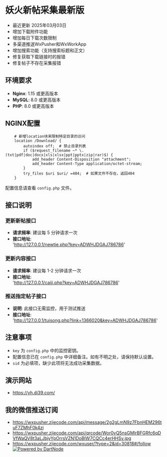 # 妖火新帖采集最新版
- 最近更新 2025年03月03日
- 增加下载附件功能
- 增加每日下载次数限制
- 多渠道推送WxPusher和WxWorkApp
- 增加搜索功能（支持搜索标题和正文）
- 修复获取下载链接时的报错
- 修复帖子不存在采集报错
## 环境要求
- **Nginx**: 1.15 或更高版本
- **MySQL**: 8.0 或更高版本
- **PHP**: 8.0 或更高版本
## NGINX配置
```
    # 新增location块来限制特定目录的访问
    location /Download/ {
        autoindex off;  # 禁止目录列表
        if ($request_filename ~* \.(txt|pdf|doc|docx|xls|xlsx|ppt|pptx|zip|rar)$) {
            add_header Content-Disposition "attachment";
            add_header Content-Type application/octet-stream;
        }
        try_files $uri $uri/ =404;  # 如果文件不存在，返回404
    }
```
配置信息请查看 `config.php` 文件。

## 接口说明

### 更新新帖接口
- **请求频率**: 建议每 5 分钟请求一次
- **接口地址**:  
'http://127.0.0.1/newtie.php?key=ADWHJDGAJ786786'

### 更新内容接口
- **请求频率**: 建议每 1-2 分钟请求一次
- **接口地址**:  
'http://127.0.0.1/caiji.php?key=ADWHJDGAJ786786'

### 推送指定帖子接口
- **说明**: 此接口无需监控，用于测试推送
- **接口地址**:  
'http://127.0.0.1/tuisong.php?link=1366020&key=ADWHJDGAJ786786'

## 注意事项
- `key` 为 `config.php` 中的监控密钥。
- 配置信息已在 `config.php` 中详细备注。如有不明之处，请保持默认设置。
- `sid` 为必填项，缺少此项将无法成功采集数据。

## 演示网站
- https://yh.di39.com/
## 我的微信推送订阅
- https://wxpusher.zjiecode.com/api/message/2g2gLmN9z7FbnHEM296tuF7ZMhF0k4zi
- https://wxpusher.zjiecode.com/api/qrcode/Wor0vQ5nsGMlrBFGRfc6qDVfWaQV8t3aLJbjyYpOrrsVZN1DoBIW7CQCc4erHHSv.jpg
- https://wxpusher.zjiecode.com/wxuser/?type=2&id=30818#/follow
[![Powered by DartNode](https://dartnode.com/branding/DN-Open-Source.png)](https://dartnode.com "Powered by DartNode - Free VPS for Open Source")
